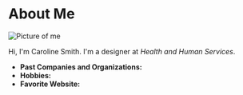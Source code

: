 # About Me

![Picture of me](https://avatars1.githubusercontent.com/u/55454490?s=400&v=4)

Hi, I'm Caroline Smith. I'm a designer at *Health and Human Services*.

- **Past Companies and Organizations:**
- **Hobbies:**
- **Favorite Website:** []()
